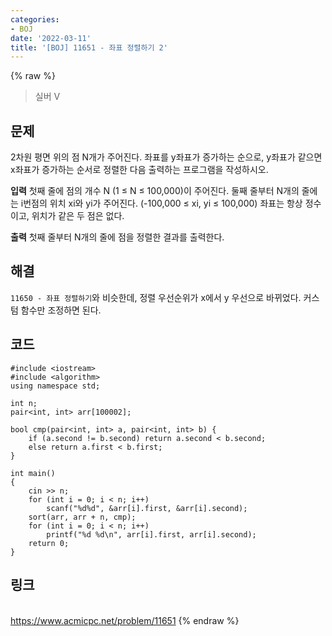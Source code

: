 ```yaml
---
categories:
- BOJ
date: '2022-03-11'
title: '[BOJ] 11651 - 좌표 정렬하기 2'
---
```


{% raw %}
> 실버 V<br>

## 문제
2차원 평면 위의 점 N개가 주어진다. 좌표를 y좌표가 증가하는 순으로, y좌표가 같으면 x좌표가 증가하는 순서로 정렬한 다음 출력하는 프로그램을 작성하시오.

**입력**
첫째 줄에 점의 개수 N (1 ≤ N ≤ 100,000)이 주어진다. 둘째 줄부터 N개의 줄에는 i번점의 위치 xi와 yi가 주어진다. (-100,000 ≤ xi, yi  ≤ 100,000) 좌표는 항상 정수이고, 위치가 같은 두 점은 없다.

**출력**
첫째 줄부터 N개의 줄에 점을 정렬한 결과를 출력한다.

##  해결
`11650 - 좌표 정렬하기`와 비슷한데, 정렬 우선순위가 x에서 y 우선으로 바뀌었다. 커스텀 함수만 조정하면 된다.

## 코드
```
#include <iostream>
#include <algorithm>
using namespace std;

int n;
pair<int, int> arr[100002];

bool cmp(pair<int, int> a, pair<int, int> b) {
	if (a.second != b.second) return a.second < b.second;
	else return a.first < b.first;
}

int main()
{
	cin >> n;
	for (int i = 0; i < n; i++)
		scanf("%d%d", &arr[i].first, &arr[i].second);
	sort(arr, arr + n, cmp);
	for (int i = 0; i < n; i++)
		printf("%d %d\n", arr[i].first, arr[i].second);
	return 0;
}
```

## 링크
<br>https://www.acmicpc.net/problem/11651
{% endraw %}
